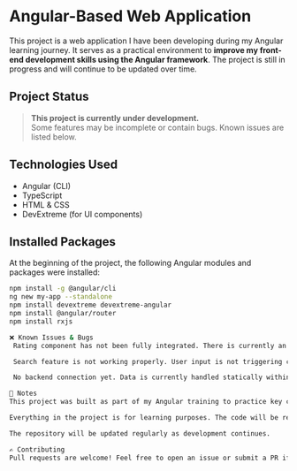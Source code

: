 # Angular-Based Web Application 

This project is a web application I have been developing during my Angular learning journey. It serves as a practical environment to **improve my front-end development skills using the Angular framework**. The project is still in progress and will continue to be updated over time.

## Project Status

> **This project is currently under development.**  
Some features may be incomplete or contain bugs. Known issues are listed below.

##  Technologies Used

- Angular (CLI)
- TypeScript
- HTML & CSS
- DevExtreme (for UI components)

##  Installed Packages

At the beginning of the project, the following Angular modules and packages were installed:

```bash
npm install -g @angular/cli
ng new my-app --standalone
npm install devextreme devextreme-angular
npm install @angular/router
npm install rxjs

❌ Known Issues & Bugs
 Rating component has not been fully integrated. There is currently an error related to the rating functionality.

 Search feature is not working properly. User input is not triggering correct filtering.

 No backend connection yet. Data is currently handled statically within the front-end.

📌 Notes
This project was built as part of my Angular training to practice key concepts such as components, routing, forms, and state management.

Everything in the project is for learning purposes. The code will be refactored and improved over time.

The repository will be updated regularly as development continues.

✍️ Contributing
Pull requests are welcome! Feel free to open an issue or submit a PR if you'd like to contribute. 

